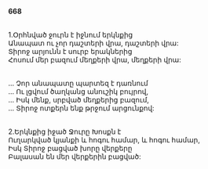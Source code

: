**668**

\
1.Օրհնված ջուրն է իջնում երկնքից\
Անապատ ու չոր դաշտերի վրա, դաշտերի վրա:\
Տիրոջ արյունն է սուրբ երակներից\
Հոսում մեր բազում մեղքերի վրա, մեղքերի վրա:

\
 ... Չոր անապատը պարտեզ է դառնում\
 ... Ու լցվում ծաղկանց անուշիկ բույրով,\
 ... Իսկ մենք, սրբված մեղքերից բազում,\
 ... Տիրոջ ոտքերն ենք թրջում արցունքով:

\
2.Երկնքից իջած Ջուրը Խոսքն է\
Ուղարկված կյանքի և հոգու համար, և հոգու համար,\
Իսկ Տիրոջ բացված խորը վերքերը\
Բալասան են մեր վերքերին բացված:
